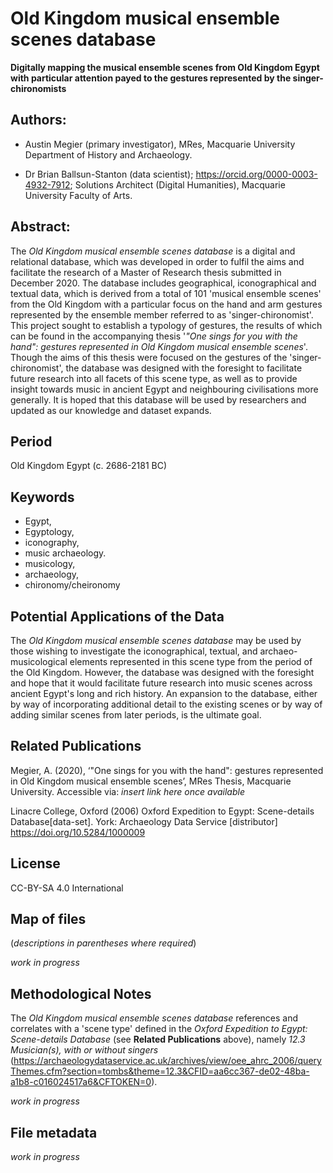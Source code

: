 # Old Kingdom musical ensemble scenes database

**Digitally mapping the musical ensemble scenes from Old Kingdom Egypt with particular attention payed to the gestures represented by the singer-chironomists**


## Authors:

-   Austin Megier (primary investigator),
    MRes, Macquarie University Department of History and
    Archaeology.

-   Dr Brian Ballsun-Stanton (data scientist);
    <https://orcid.org/0000-0003-4932-7912>; Solutions Architect
    (Digital Humanities), Macquarie University Faculty of Arts.


## Abstract:
The *Old Kingdom musical ensemble scenes database* is a digital and relational
database, which was developed in order to fulfil the aims and facilitate the research of
a Master of Research thesis submitted in December 2020. The database includes
geographical, iconographical and textual data, which is derived from a total of
101 'musical ensemble scenes' from the Old Kingdom with a particular focus on
the hand and arm gestures represented by the ensemble member referred to as
'singer-chironomist'. This project sought to establish a typology of gestures,
the results of which can be found in the accompanying thesis '*"One sings for you
with the hand": gestures represented in Old Kingdom musical ensemble scenes*'.
Though the aims of this thesis were focused on the gestures of the 'singer-chironomist',
the database was designed with the foresight to facilitate future research into
all facets of this scene type, as well as to provide insight towards music
in ancient Egypt and neighbouring civilisations more generally. It is hoped that
this database will be used by researchers and updated as our knowledge and dataset
expands.


## Period
Old Kingdom Egypt (c. 2686-2181 BC)


## Keywords
* Egypt,
* Egyptology,
* iconography,
* music archaeology.
* musicology,
* archaeology,
* chironomy/cheironomy

## Potential Applications of the Data
The *Old Kingdom musical ensemble scenes database* may be used by those wishing
to investigate the iconographical, textual, and archaeo-musicological elements
represented in this scene type from the period of the Old Kingdom. However, the database was designed
with the foresight and hope that it would facilitate future research into music
scenes across ancient Egypt's long and rich history. An expansion to the database,
either by way of incorporating additional detail to the existing scenes or by
way of adding similar scenes from later periods, is the ultimate goal.

## Related Publications
Megier, A. (2020), ‘"One sings for you with the hand": gestures represented in Old Kingdom
musical ensemble scenes’, MRes Thesis, Macquarie University. Accessible via: *insert link here once available*

Linacre College, Oxford (2006) Oxford Expedition to Egypt: Scene-details Database[data-set]. York: Archaeology Data Service [distributor] https://doi.org/10.5284/1000009

## License
CC-BY-SA 4.0 International

## Map of files
(*descriptions in parentheses where required*)

*work in progress*

## Methodological Notes
The *Old Kingdom musical ensemble scenes database* references and correlates
with a 'scene type' defined in the *Oxford Expedition to Egypt: Scene-details Database*
(see **Related Publications** above), namely *12.3 Musician(s), with or without singers*
(https://archaeologydataservice.ac.uk/archives/view/oee_ahrc_2006/queryThemes.cfm?section=tombs&theme=12.3&CFID=aa6cc367-de02-48ba-a1b8-c016024517a6&CFTOKEN=0).

*work in progress*

## File metadata
*work in progress*

